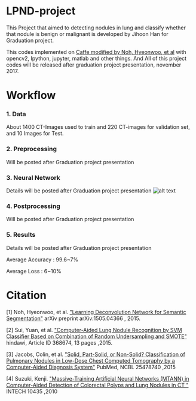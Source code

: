 # LPND-project

This Project that aimed to detecting nodules in lung and classify whether that nodule is benign or malignant is developed by
Jihoon Han for Graduation project.

This codes implemented on [Caffe modified by Noh, Hyeonwoo, et al](https://github.com/HyeonwooNoh/caffe) with opencv2, Ipython, jupyter, matlab and other things. And All of this project codes will be released after graduation project presentation, november 2017.

# Workflow
### 1. Data
About 1400 CT-Images used to train and 220 CT-images for validation set, and 10 Images for Test.

### 2. Preprocessing
Will be posted after Graduation project presentation

### 3. Neural Network
Details will be posted after Graduation project presentation
![alt text](https://github.com/Hahnnz/LPND-project/blob/master/Model2.png)

### 4. Postprocessing
Will be posted after Graduation project presentation

### 5. Results
Details will be posted after Graduation project presentation

Average Accuracy : 99.6~7%

Average Loss : 6~10%

# Citation
[1] Noh, Hyeonwoo, et al. ["Learning Deconvolution Network for Semantic Segmentation"](https://arxiv.org/abs/1505.04366) arXiv preprint arXiv:1505.04366 , 2015.

[2] Sui, Yuan, et al. ["Computer-Aided Lung Nodule Recognition by SVM Classifier Based on Combination of Random Undersampling and SMOTE"](http://dx.doi.org/10.1155/2015/368674) hindawi, Article ID 368674, 13 pages ,2015.

[3] Jacobs, Colin, et al. ["Solid, Part-Solid, or Non-Solid? Classification of Pulmonary Nodules in Low-Dose Chest Computed Tomography by a Computer-Aided Diagnosis System"](https://www.ncbi.nlm.nih.gov/pubmed/25478740) PubMed, NCBL 25478740 ,2015

[4] Suzuki, Kenji. ["Massive-Training Artificial Neural Networks (MTANN) in Computer-Aided Detection of Colorectal Polyps and Lung Nodules in CT "](https://cdn.intechopen.com/pdfs-wm/10435.pdf) INTECH 10435 ,2010
